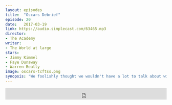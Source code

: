 ```yaml
---
layout: episodes
title:  "Oscars Debrief"
episode: 20
date:   2017-03-19
link: https://audio.simplecast.com/63465.mp3
director:
- The Academy
writer:
- The World at large
stars:
- Jimmy Kimmel
- Faye Dunaway
- Warren Beatty
image: oscars-tcftss.png
synopsis: "We foolishly thought we wouldn't have a lot to talk about with the oscars and Manchester by the Sea, well, proved ourselves wrong. We got into the winners and losers and the topic of Casey Affleck, a point Josh and Damian have some varying opinions on. We also have a guest spot from friend of the show, James Dyke, to help Damian further a point."
---
```


<iframe frameborder='0' height='36px' scrolling='no' seamless src='https://simplecast.com/e/63465?style=dark' width='100%'></iframe>
